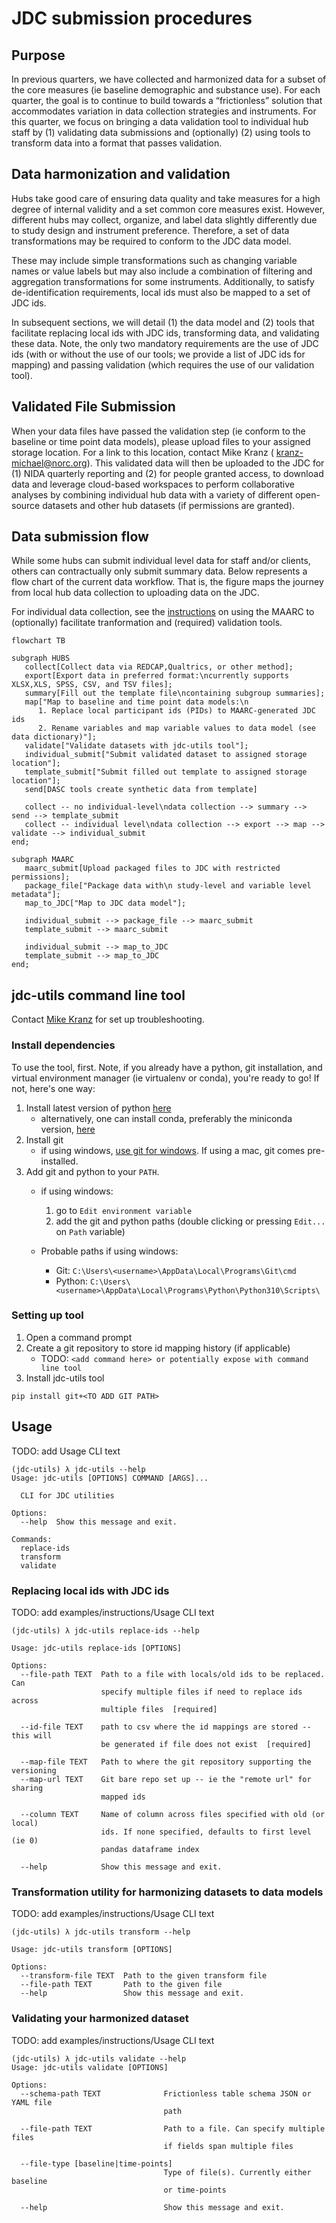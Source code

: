 # JDC submission procedures

## Purpose

In previous quarters, we have collected and harmonized data for a subset of the core measures (ie baseline demographic and substance use). For each quarter, the goal is to continue to build towards a “frictionless” solution that accommodates variation in data collection strategies and instruments. For this quarter, we focus on bringing a data validation tool to individual hub staff by (1) validating data submissions and (optionally) (2) using tools to transform data into a format that passes validation.


## Data harmonization and validation

Hubs take good care of ensuring data quality and take measures for a high degree of internal validity and a set common core measures exist. However, different hubs may collect, organize, and label data slightly differently due to study design and instrument preference. Therefore, a set of data transformations may be required to conform to the JDC data model.

These may include simple transformations such as changing variable names or value labels but may also include a combination of filtering and aggregation transformations for some instruments. Additionally, to satisfy de-identification requirements, local ids must also be mapped to a set of JDC ids. 

In subsequent sections, we will detail (1) the data model and (2) tools that facilitate replacing local ids with JDC ids, transforming data, and validating these data. Note, the only two mandatory requirements are the use of JDC ids (with or without the use of our tools; we provide a list of JDC ids for mapping) and passing validation (which requires the use of our validation tool).

## Validated File Submission

When your data files have passed the validation step (ie conform to the baseline or time point data models), please upload files to your assigned storage location. For a link to this location, contact Mike Kranz ( kranz-michael@norc.org). This validated data will then be uploaded to the JDC for (1) NIDA quarterly reporting and (2) for people granted access, to download data and leverage cloud-based workspaces to perform collaborative analyses by combining individual hub data with a variety of different open-source datasets and other hub datasets (if permissions are granted). 

## Data submission flow

While some hubs can submit individual level data for staff and/or clients, others can contractually only submit summary data. Below represents a flow chart of the current data workflow. That is, the figure maps the journey from local hub data collection to uploading data on the JDC.

For individual data collection, see the [instructions](#jdc-utils-command-line-tool) on using the MAARC to (optionally) facilitate tranformation and (required) validation tools.

```mermaid
flowchart TB

subgraph HUBS
   collect[Collect data via REDCAP,Qualtrics, or other method];
   export[Export data in preferred format:\ncurrently supports XLSX,XLS, SPSS, CSV, and TSV files];
   summary[Fill out the template file\ncontaining subgroup summaries];
   map["Map to baseline and time point data models:\n
      1. Replace local participant ids (PIDs) to MAARC-generated JDC ids
      2. Rename variables and map variable values to data model (see data dictionary)"];
   validate["Validate datasets with jdc-utils tool"];
   individual_submit["Submit validated dataset to assigned storage location"];
   template_submit["Submit filled out template to assigned storage location"];
   send[DASC tools create synthetic data from template]

   collect -- no individual-level\ndata collection --> summary --> send --> template_submit
   collect -- individual level\ndata collection --> export --> map --> validate --> individual_submit
end;

subgraph MAARC 
   maarc_submit[Upload packaged files to JDC with restricted permissions];
   package_file["Package data with\n study-level and variable level metadata"];
   map_to_JDC["Map to JDC data model"];

   individual_submit --> package_file --> maarc_submit
   template_submit --> maarc_submit

   individual_submit --> map_to_JDC
   template_submit --> map_to_JDC
end;
```

## jdc-utils command line tool 

Contact [Mike Kranz](kranz-michael@norc.org) for set up troubleshooting.

### Install dependencies
To use the tool, first. Note, if you already have a python, git installation,
and virtual environment manager (ie virtualenv or conda), you're ready to go! If not, here's one way:

1. Install latest version of python [here](https://www.python.org/downloads/)
   - alternatively, one can install conda, preferably the miniconda version, [here](https://docs.conda.io/en/latest/miniconda.html)
2. Install git 
   - if using windows, [use git for windows](https://gitforwindows.org/). If using a mac, git comes pre-installed.
3. Add git and python to your `PATH`.
   - if using windows: 
      1. go to `Edit environment variable`
      2. add the git and python paths (double clicking or pressing `Edit...` on `Path` variable)

   - Probable paths if using windows:
      - Git: 
   `C:\Users\<username>\AppData\Local\Programs\Git\cmd`
      - Python: `C:\Users\<username>\AppData\Local\Programs\Python\Python310\Scripts\`

### Setting up tool
1. Open a command prompt
2. Create a git repository to store id mapping history (if applicable) 
   - TODO: `<add command here> or potentially expose with command line tool`
3. Install jdc-utils tool

`pip install git+<TO ADD GIT PATH>`

## Usage

TODO: add Usage CLI text


```
(jdc-utils) λ jdc-utils --help
Usage: jdc-utils [OPTIONS] COMMAND [ARGS]...

  CLI for JDC utilities

Options:
  --help  Show this message and exit.

Commands:
  replace-ids
  transform
  validate
  ```


### Replacing local ids with JDC ids

TODO: add examples/instructions/Usage CLI text


```
(jdc-utils) λ jdc-utils replace-ids --help

Usage: jdc-utils replace-ids [OPTIONS]

Options:
  --file-path TEXT  Path to a file with locals/old ids to be replaced. Can
                    specify multiple files if need to replace ids across
                    multiple files  [required]

  --id-file TEXT    path to csv where the id mappings are stored -- this will
                    be generated if file does not exist  [required]

  --map-file TEXT   Path to where the git repository supporting the versioning
  --map-url TEXT    Git bare repo set up -- ie the "remote url" for sharing
                    mapped ids

  --column TEXT     Name of column across files specified with old (or local)
                    ids. If none specified, defaults to first level (ie 0)
                    pandas dataframe index

  --help            Show this message and exit.
```

### Transformation utility for harmonizing datasets to data models

TODO: add examples/instructions/Usage CLI text

```
(jdc-utils) λ jdc-utils transform --help

Usage: jdc-utils transform [OPTIONS]

Options:
  --transform-file TEXT  Path to the given transform file
  --file-path TEXT       Path to the given file
  --help                 Show this message and exit.
```

### Validating your harmonized dataset

TODO: add examples/instructions/Usage CLI text

```
(jdc-utils) λ jdc-utils validate --help
Usage: jdc-utils validate [OPTIONS]

Options:
  --schema-path TEXT              Frictionless table schema JSON or YAML file
                                  path

  --file-path TEXT                Path to a file. Can specify multiple files
                                  if fields span multiple files

  --file-type [baseline|time-points]
                                  Type of file(s). Currently either baseline
                                  or time-points

  --help                          Show this message and exit.
```


